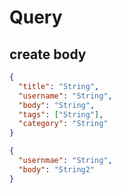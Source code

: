 # Query

## create body

```json
{
  "title": "String",
  "username": "String",
  "body": "String",
  "tags": ["String"],
  "category": "String"
}

{
  "usernmae": "String",
  "body": "String2"
}
```
